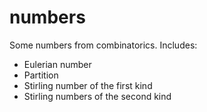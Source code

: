 # numbers
Some numbers from combinatorics.
Includes:
* Eulerian number
* Partition
* Stirling number of the first kind
* Stirling numbers of the second kind